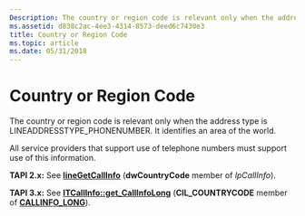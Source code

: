 ```yaml
---
Description: The country or region code is relevant only when the address type is LINEADDRESSTYPE\_PHONENUMBER. It identifies an area of the world.
ms.assetid: d838c2ac-4ee3-4314-8573-deed6c7430e3
title: Country or Region Code
ms.topic: article
ms.date: 05/31/2018
---
```


# Country or Region Code

The country or region code is relevant only when the address type is LINEADDRESSTYPE\_PHONENUMBER. It identifies an area of the world.

All service providers that support use of telephone numbers must support use of this information.

**TAPI 2.x:** See [**lineGetCallInfo**](https://msdn.microsoft.com/library/ms735720(v=VS.85).aspx) (**dwCountryCode** member of *lpCallInfo*).

**TAPI 3.x:** See [**ITCallInfo::get\_CallInfoLong**](/windows/desktop/api/tapi3if/nf-tapi3if-itcallinfo-get_callinfolong) (**CIL\_COUNTRYCODE** member of [**CALLINFO\_LONG**](/windows/desktop/api/Tapi3if/ne-tapi3if-callinfo_long)).

 

 



